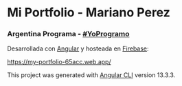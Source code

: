 # Mi Portfolio - Mariano Perez
### Argentina Programa - [#YoProgramo](http://www.yoprogramo.org.ar/)

Desarrollada con [Angular](https://angular.io/) y hosteada en [Firebase](https://console.firebase.google.com/):

<https://my-portfolio-65acc.web.app/>

This project was generated with [Angular CLI](https://github.com/angular/angular-cli) version 13.3.3.
